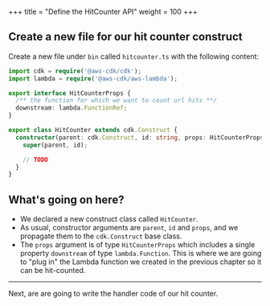 +++
title = "Define the HitCounter API"
weight = 100
+++

## Create a new file for our hit counter construct

Create a new file under `bin` called `hitcounter.ts` with the following content:

```ts
import cdk = require('@aws-cdk/cdk');
import lambda = require('@aws-cdk/aws-lambda');

export interface HitCounterProps {
  /** the function for which we want to count url hits **/
  downstream: lambda.FunctionRef;
}

export class HitCounter extends cdk.Construct {
  constructor(parent: cdk.Construct, id: string, props: HitCounterProps) {
    super(parent, id);

    // TODO
  }
}
```

## What's going on here?

* We declared a new construct class called `HitCounter`.
* As usual, constructor arguments are `parent`, `id` and `props`, and we
  propagate them to the `cdk.Construct` base class.
* The `props` argument is of type `HitCounterProps` which includes a single
  property `downstream` of type `lambda.Function`. This is where we are going to "plug in" the
  Lambda function we created in the previous chapter so it can be hit-counted.

----

Next, are are going to write the handler code of our hit counter.
